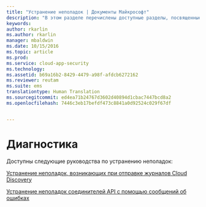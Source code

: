 ```yaml
---
title: "Устранение неполадок | Документы Майкрософт"
description: "В этом разделе перечислены доступные разделы, посвященные устранению неполадок Cloud App Security."
keywords: 
author: rkarlin
ms.author: rkarlin
manager: mbaldwin
ms.date: 10/15/2016
ms.topic: article
ms.prod: 
ms.service: cloud-app-security
ms.technology: 
ms.assetid: b69a16b2-8429-4479-a98f-afdcb6272162
ms.reviewer: reutam
ms.suite: ems
translationtype: Human Translation
ms.sourcegitcommit: ed4ea71b24767d3602d40894d1cbac7447bcd8a2
ms.openlocfilehash: 7446c3eb17befdf473c8841a0d92524c029f67df


---
```


# <a name="troubleshooting"></a>Диагностика
Доступны следующие руководства по устранению неполадок:

[Устранение неполадок, возникающих при отправке журналов Cloud Discovery](troubleshooting-cloud-discovery.md)

[Устранение неполадок соединителей API с помощью сообщений об ошибках](troubleshooting-api-connectors-using-error-messages.md)


<!--HONumber=Oct16_HO4-->


